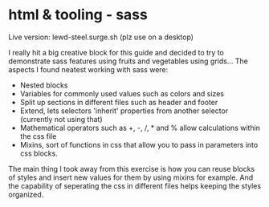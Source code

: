 # html & tooling - sass

Live version: lewd-steel.surge.sh (plz use on a desktop)

I really hit a big creative block for this guide and decided to try to demonstrate sass features using fruits and vegetables using grids...
The aspects I found neatest working with sass were:

* Nested blocks
* Variables for commonly used values such as colors and sizes
* Split up sections in different files such as header and footer
* Extend, lets selectors 'inherit' properties from another selector (currently not using that)
* Mathematical operators such as +, -, /, * and % allow calculations within the css file
* Mixins, sort of functions in css that allow you to pass in parameters into css blocks.

The main thing I took away from this exercise is how you can reuse blocks of styles and insert new values for them by using mixins for example.
And the capability of seperating the css in different files helps keeping the styles organized.